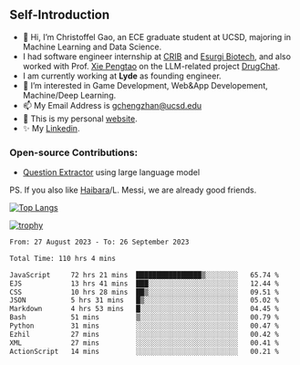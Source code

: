 ## Self-Introduction
- 👋 Hi, I’m Christoffel Gao, an ECE graduate student at UCSD, majoring in Machine Learning and Data Science.
- I had software engineer internship at [CRIB](https://www.linkedin.com/company/trycrib/) and [Esurgi Biotech](https://myesurgi.com/), and also worked with Prof. [Xie Pengtao](https://pengtaoxie.github.io/) on the LLM-related project [DrugChat](https://github.com/UCSD-AI4H/drugchat).
- I am currently working at **Lyde** as founding engineer.
- 👀 I’m interested in Game Development, Web&App Developement, Machine/Deep Learning.
- 📫 My Email Address is gchengzhan@ucsd.edu
- 🌱 This is my personal [website](https://gaochengzhan.github.io/).
- ✨ My [Linkedin](https://www.linkedin.com/in/chengzhan-christoffel-gao/).

### Open-source Contributions:
- [Question Extractor](https://github.com/nestordemeure/question_extractor) using large language model

PS. If you also like [Haibara](https://www.detectiveconanworld.com/wiki/Ai_Haibara)/L. Messi, we are already good friends.

[![Top Langs](https://github-readme-stats.vercel.app/api/top-langs/?username=gaochengzhan&layout=compact&exclude_repo=CNN-based-Image-Recognition-for-AsianGiant-Hornets,Machine-Learning-and-Data-Computing-Tongji,NLP-on-Blogs-during-COVID-19-Pandemic,CSE258-Web-Mining-and-Recommder-System,Stock-Prediction-using-LSTM-Model)](https://github.com/anuraghazra/github-readme-stats)

[![trophy](https://github-profile-trophy.vercel.app/?username=gaochengzhan&theme=flat&row=1&margin-w=12)](https://github.com/ryo-ma/github-profile-trophy)

<!--START_SECTION:waka-->

```txt
From: 27 August 2023 - To: 26 September 2023

Total Time: 110 hrs 4 mins

JavaScript     72 hrs 21 mins  ████████████████▒░░░░░░░░   65.74 %
EJS            13 hrs 41 mins  ███░░░░░░░░░░░░░░░░░░░░░░   12.44 %
CSS            10 hrs 28 mins  ██▒░░░░░░░░░░░░░░░░░░░░░░   09.51 %
JSON           5 hrs 31 mins   █▒░░░░░░░░░░░░░░░░░░░░░░░   05.02 %
Markdown       4 hrs 53 mins   █░░░░░░░░░░░░░░░░░░░░░░░░   04.45 %
Bash           51 mins         ▒░░░░░░░░░░░░░░░░░░░░░░░░   00.79 %
Python         31 mins         ░░░░░░░░░░░░░░░░░░░░░░░░░   00.47 %
Ezhil          27 mins         ░░░░░░░░░░░░░░░░░░░░░░░░░   00.42 %
XML            27 mins         ░░░░░░░░░░░░░░░░░░░░░░░░░   00.41 %
ActionScript   14 mins         ░░░░░░░░░░░░░░░░░░░░░░░░░   00.21 %
```

<!--END_SECTION:waka-->

<!---
gaochengzhan/gaochengzhan is a ✨ special ✨ repository because its `README.md` (this file) appears on your GitHub profile.
You can click the Preview link to take a look at your changes.
--->
